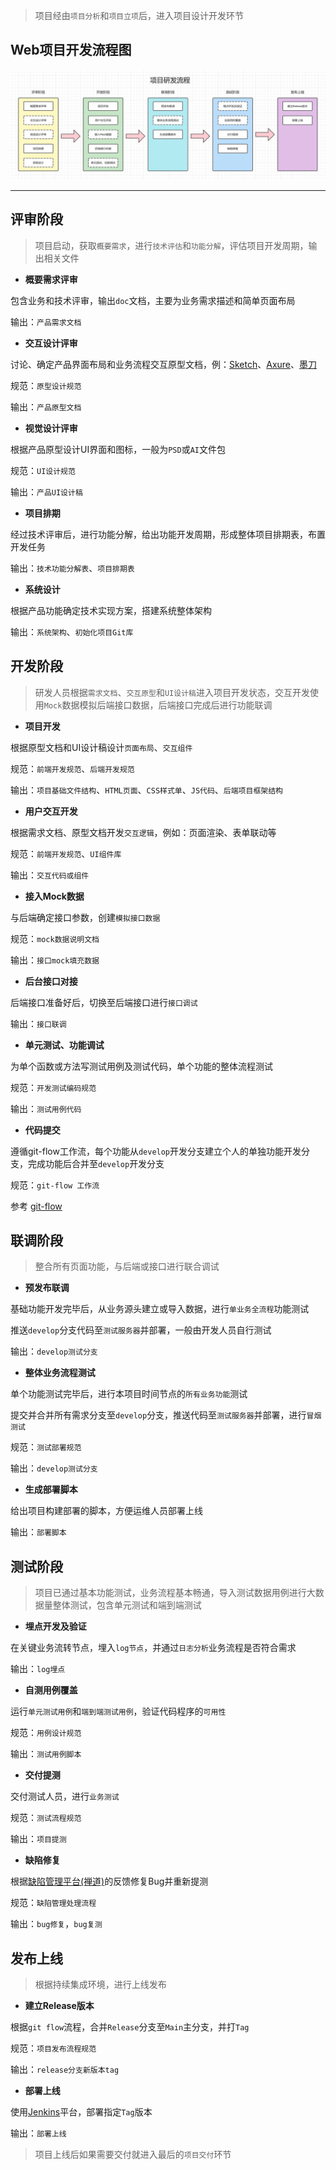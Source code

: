 >   项目经由`项目分析`和`项目立项`后，进入项目设计开发环节



## Web项目开发流程图

![](assets/prjflow.png)

***



## 评审阶段

> 项目启动，获取`概要需求`，进行`技术评估`和`功能分解`，评估项目开发周期，输出相关文件

- **概要需求评审**

包含业务和技术评审，输出`doc`文档，主要为业务需求描述和简单页面布局

输出：`产品需求文档`

- **交互设计评审**

讨论、确定产品界面布局和业务流程交互原型文档，例：[Sketch](https://www.sketch.com/)、[Axure](https://www.axure.com/)、[墨刀](https://modao.cc/)

规范：`原型设计规范`

输出：`产品原型文档`

- **视觉设计评审**

根据产品原型设计UI界面和图标，一般为`PSD`或`AI`文件包

规范：`UI设计规范`

输出：`产品UI设计稿`

- **项目排期**

经过技术评审后，进行功能分解，给出功能开发周期，形成整体项目排期表，布置开发任务

输出：`技术功能分解表`、`项目排期表`

-   **系统设计**

根据产品功能确定技术实现方案，搭建系统整体架构

输出：`系统架构`、`初始化项目Git库`



## 开发阶段

> 研发人员根据`需求文档`、`交互原型`和`UI设计稿`进入项目开发状态，交互开发使用`Mock`数据模拟后端接口数据，后端接口完成后进行功能联调

- **项目开发**

根据原型文档和UI设计稿设计`页面布局`、`交互组件`

规范：`前端开发规范`、`后端开发规范`

输出：`项目基础文件结构`、`HTML页面`、`CSS样式单`、`JS代码`、`后端项目框架结构`

- **用户交互开发**

根据需求文档、原型文档开发`交互逻辑`，例如：页面渲染、表单联动等

规范：`前端开发规范`、`UI组件库`

输出：`交互代码或组件`

- **接入Mock数据**

与后端确定接口参数，创建`模拟接口数据`

规范：`mock数据说明文档`

输出：`接口mock填充数据`

- **后台接口对接**

后端接口准备好后，切换至后端接口进行`接口调试`

输出：`接口联调`

- **单元测试、功能调试**

为单个函数或方法写测试用例及测试代码，单个功能的整体流程测试

规范：`开发测试编码规范`

输出：`测试用例代码`

- **代码提交**

遵循git-flow工作流，每个功能从`develop`开发分支建立个人的单独功能开发分支，完成功能后合并至`develop`开发分支

规范：`git-flow 工作流`

参考 [git-flow](/create_flow?id=git-flow)



## 联调阶段

> 整合所有页面功能，与后端或接口进行联合调试

- **预发布联调**

基础功能开发完毕后，从业务源头建立或导入数据，进行`单业务全流程`功能测试

推送`develop`分支代码至`测试服务器`并部署，一般由开发人员自行测试

输出：`develop测试分支`

- **整体业务流程测试**

单个功能测试完毕后，进行本项目时间节点的`所有业务功能`测试

提交并合并所有需求分支至`develop`分支，推送代码至`测试服务器`并部署，进行`冒烟测试`

规范：`测试部署规范`

输出：`develop测试分支`

- **生成部署脚本**

给出项目构建部署的脚本，方便运维人员部署上线

输出：`部署脚本`



## 测试阶段

> 项目已通过基本功能测试，业务流程基本畅通，导入测试数据用例进行大数据量整体测试，包含单元测试和端到端测试

- **埋点开发及验证**

在关键业务流转节点，埋入`log节点`，并通过`日志分析`业务流程是否符合需求

输出：`log埋点`

- **自测用例覆盖**

运行`单元测试用例`和`端到端测试用例`，验证代码程序的`可用性`

规范：`用例设计规范`

输出：`测试用例脚本`

- **交付提测**

交付测试人员，进行`业务测试`

规范：`测试流程规范`

输出：`项目提测`

- **缺陷修复**

根据[缺陷管理平台(禅道)](https://www.zentao.net/)的反馈修复Bug并重新提测

规范：`缺陷管理处理流程`

输出：`bug修复`，`bug复测`



## 发布上线

> 根据持续集成环境，进行上线发布

- **建立Release版本**

根据`git flow`流程，合并`Release`分支至`Main`主分支，并打`Tag`

规范：`项目发布流程规范`

输出：`release分支新版本tag`

- **部署上线**

使用[Jenkins](https://www.jenkins.io/zh/)平台，部署指定`Tag`版本

输出：`部署上线`



>   项目上线后如果需要交付就进入最后的`项目交付`环节